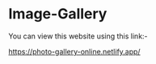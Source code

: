 # Image-Gallery

You can view this website using this link:-

https://photo-gallery-online.netlify.app/
